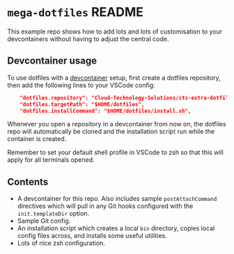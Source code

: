 # `mega-dotfiles` README

This example repo shows how to add lots and lots of customisation to your
devcontainers without having to adjust the central code.

## Devcontainer usage

To use dotfiles with a [devcontainer](https://containers.dev) setup, first
create a dotfiles repository, then add the following lines to your VSCode
config:

```json
    "dotfiles.repository": "Cloud-Technology-Solutions/cts-extra-dotfiles",
    "dotfiles.targetPath": "$HOME/dotfiles",
    "dotfiles.installCommand": "$HOME/dotfiles/install.sh",
```

Whenever you open a repository in a devcontainer from now on, the dotfiles repo
will automatically be cloned and the installation script run while the
container is created.

Remember to set your default shell profile in VSCode to zsh so that this will
apply for all terminals opened.

## Contents

-   A devcontainer for this repo. Also includes sample `postAttachCommand`
    directives which will pull in any Git hooks configured with the
    `init.templateDir` option.
-   Sample Git config.
-   An installation script which creates a local `bin` directory, copies local
    config files across, and installs some useful utilities.
-   Lots of nice zsh configuration.
